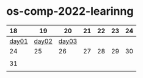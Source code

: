 # os-comp-2022-learinng

| 18                          | 19                          | 20                          | 21  | 22  | 23  | 24  |
|:--------------------------- | --------------------------- | --------------------------- | --- | --- | --- | --- |
| [day01](./records/day01.md) | [day02](./records/day02.md) | [day03](./records/day03.md) |     |     |     |     |
| 24                          | 25                          | 26                          | 27  | 28  | 29  | 30  |
|                             |                             |                             |     |     |     |     |
| 31                          |                             |                             |     |     |     |     |
|                             |                             |                             |     |     |     |     |